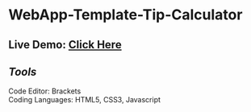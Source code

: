 # WebApp-Template-Tip-Calculator

## Live Demo: <a href="https://ifall-ifail.github.io/WebApp-Template-Tip-Calculator/"> Click Here </a> <br>

## *Tools*

Code Editor: Brackets <br>
Coding Languages: HTML5, CSS3, Javascript
